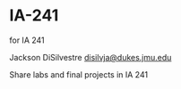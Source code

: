 # IA-241
for IA 241

Jackson DiSilvestre
disilvja@dukes.jmu.edu

Share labs and final projects in IA 241
